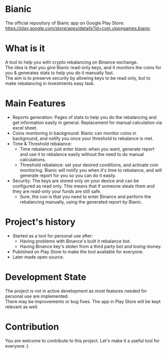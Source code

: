 # Bianic
The official repository of Bianic app on Google Play Store:\
https://play.google.com/store/apps/details?id=com.vippygames.bianic

# What is it
A tool to help you with crypto rebalancing on Binance exchange.\
The idea is that you give Bianic read-only keys, and it monitors the coins for you & generates stats to help you do it manually fast.\
The aim is to preserve security by allowing keys to be read only, but to make rebalancing in investments easy task.

# Main Features
* Reports generation: Pages of stats to help you do the rebalancing and get information easily in general. Replacement for manual calculation via excel sheet.
* Coins monitoring in background: Bianic can monitor coins in background, and notify you once your threshold to rebalance is met.
* Time & Threshold rebalance:
    * Time rebalance: just enter bianic when you want, generate report and use it to rebalance easily without the need to do manual calculations.
    * Threshold rebalance: set your desired conditions, and activate coin monitoring. Bianic will notify you when it's time to rebalance, and will generate report for you so you can do it easily.
* Security: The keys are stored only on your device and can be configured as read only. This means that if someone steals them and they are read-only your funds are still safe.
  * Sure, the con is that you need to enter Binance and perform the rebalancing manually, using the generated report by Bianic.

 # Project's history
 * Started as a tool for personal use after:
    * Having problems with Binance's built it rebalance bot.
    * Having Binance key's stolen from a third party bot and losing money.
 * Published on Play Store to make the tool available for everyone.
 * Later made open source.

 # Development State
 The project is not in active development as most features needed for personal use are implemented.\
 There may be improvements or bug fixes. The app in Play Store will be kept relevant as well.

  # Contribution
  You are welcome to contribute to this project. Let's make it a useful tool for everyone :)
  
